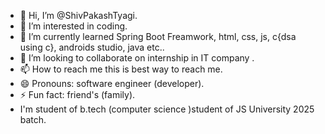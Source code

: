 - 👋 Hi, I’m @ShivPakashTyagi.
- 👀 I’m interested in coding.
- 🌱 I’m currently learned Spring Boot Freamwork, html, css, js, c{dsa using c}, androids studio, java etc..
- 💞️ I’m looking to collaborate on internship in IT company .
- 📫 How to reach me this is best way to reach me.
- 😄 Pronouns: software engineer (developer).
- ⚡ Fun fact: friend's (family).
- I'm student of b.tech (computer science )student of JS University 2025 batch.

<!---
ShivPakashTyagi/ShivPakashTyagi is a ✨ special ✨ repository because its `README.md` (this file) appears on your GitHub profile.
You can click the Preview link to take a look at your changes.
--->
